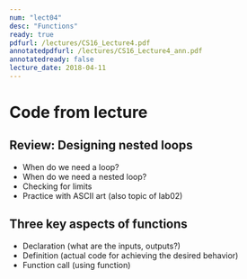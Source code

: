 ```yaml
---
num: "lect04"
desc: "Functions"
ready: true
pdfurl: /lectures/CS16_Lecture4.pdf
annotatedpdfurl: /lectures/CS16_Lecture4_ann.pdf
annotatedready: false
lecture_date: 2018-04-11
---
```


# Code from lecture
 

## Review: Designing nested loops
* When do we need a loop?
* When do we need a nested loop?
* Checking for limits
* Practice with ASCII art (also topic of lab02)

## Three key aspects of functions
* Declaration (what are the inputs, outputs?)
* Definition  (actual code for achieving the desired behavior)
* Function call (using function)
